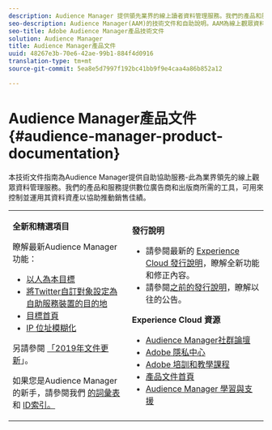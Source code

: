 ```yaml
---
description: Audience Manager 提供領先業界的線上讀者資料管理服務。我們的產品和服務提供數位廣告商和出版商所需的工具，可用來控制並運用其資料資產以協助推動銷售佳績。
seo-description: Audience Manager(AAM)的技術文件和自助說明。AAM為線上觀眾資料管理提供業界領先的服務，為數位廣告商和發佈商提供控制和運用其資料資產以促進銷售成功的工具。
seo-title: Adobe Audience Manager產品技術文件
solution: Audience Manager
title: Audience Manager產品文件
uuid: 48267e3b-70e6-42ae-99b1-884f4d0916
translation-type: tm+mt
source-git-commit: 5ea8e5d7997f192bc41bb9f9e4caa4a86b852a12

---
```



# Audience Manager產品文件 {#audience-manager-product-documentation}

本技術文件指南為Audience Manager提供自助協助服務-此為業界領先的線上觀眾資料管理服務。我們的產品和服務提供數位廣告商和出版商所需的工具，可用來控制並運用其資料資產以協助推動銷售佳績。

<table id="table_5E612F746A704FE095B809A013EE977F" class="simpletable"> 
 <tbody> 
  <tr> 
   <td colname="col1"> <p> <b>全新和精選項目</b> </p> <p>瞭解最新Audience Manager功能：</p> <p> 
     <ul id="ul_47C012F6AB3E4B73BA357027F4D15369">
     <li><a href="features/destinations/people-based-destinations-overview.md">以人為本目標</a> </li>
     <li><a href="features/destinations/twitter-tailored-audiences.md">將Twitter自訂對象設定為自助服務裝置的目的地</a> </li>
     <li><a href="features/destinations/destinations-home.md">目標首頁</a> </li>
     <li><a href="features/administration/ip-obfuscation.md">IP 位址模糊化</a> </li>
     </ul> </p> <p>另請參閱 <a href="docs-updates/docs-2019.md"> 「2019年文件更新</a>」。 </p> 
     <p>如果您是Audience Manager的新手，請參閱我們 <a href="reference/aam-glossary.md"> 的詞彙表</a> 和 <a href= "reference/ids-in-aam.md">ID索引。</a></p></td>
   <td colname="col2"> <p> <b>發行說明</b> </p> <p> 
     <ul id="ul_713F3E9DF0F84FE5981AC63D05948864"> 
      <li id="li_09C1CD15823E4AD7856CE40BE848E03F">請參閱最新的 <a href="https://marketing.adobe.com/resources/help/en_US/whatsnew/" format="https" scope="external">Experience Cloud 發行說明</a>，瞭解全新功能和修正內容。 </li> 
      <li id="li_EA594E939ED14D7780178DEA8E1AED64">請參閱<a href="https://marketing.adobe.com/resources/help/en_US/whatsnew/?f=c_legacy_releases.html" format="https" scope="external">之前的發行說明</a>，瞭解以往的公告。 </li> 
     </ul> </p> <p> <b>Experience Cloud 資源</b> </p> <p> 
     <ul id="ul_E30EC96BDC624B5591F0470D430B7F41"> 
      <li id="li_F3A5CCFAE0F247CEB41A03CA8E03106B"><a href="https://forums.adobe.com/community/experience-cloud/analytics-cloud/audience-manager" format="https" scope="external"> Audience Manager社群論壇</a> </li> 
      <li id="li_1737D63307024F26B1F967621613A5AC"><a href="https://www.adobe.com/privacy.html" format="http" scope="external"> Adobe 隱私中心</a> </li> 
      <li id="li_1938F7044F544481A6CC0F45CC22B80A"> <a href="https://helpx.adobe.com/learning.html?promoid=KAUDK" scope="external" format="http"> Adobe 培訓和教學課程</a> </li> 
      <li id="li_C71459E0D1464C05B8B9387C43541F17"> <a href="https://marketing.adobe.com/resources/help/en_US/home/index.html" scope="external" format="https"> 產品文件首頁</a> </li> 
      <li id="li_0DB1997FEB87484EBC07E03FD40AA39F"><a href="https://helpx.adobe.com/support/audience-manager.html" format="https" scope="external"> Audience Manager 學習與支援</a> </li> 
     </ul> </p> </td>
  </tr> 
 </tbody> 
</table>


<!--

| | |
|-|-|
|**New and Featured Items** <br>&nbsp; Hover over each title to read a brief description. <br>&nbsp; <ul><li>Instant Cross-Device Suppression</li><li>Audience Optimization for Publishers</li><li>Import DFP Data Files Into Audience Manager</li><li>General Data Protection Regulation (GDPR)</li><li>TLS 1.0 Deprecation</li> <li>DCS API Methods</li></ul> <br>&nbsp;See also, 2019 Documentation Updates.|**Release Notes** <ul><li>See the latest Experience Cloud Release Notes for new features and fixes.</li> <li>See the  previous release notes for older announcements. </li> <br>&nbsp;**Experience Cloud Resources** <ul><li>Audience Manager Community Forums</li> <li>Adobe Privacy Center</li> <li>Adobe Training and Tutorials</li> <li>Product Documentation Home </li> <li>Audience Manager Learn & Support</li></ul>|

-->
